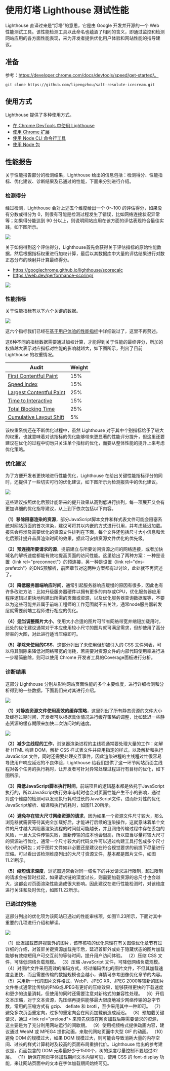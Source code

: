 # 使用灯塔 Lighthouse 测试性能

Lighthouse 直译过来是“灯塔”的意思，它是由 Google 开发并开源的一个 Web 性能测试工具。该性能检测工具以此命名也蕴涵了相同的含义，即通过监控和检测网站应用的各方面性能表现，来为开发者提供优化用户体验和网站性能的指导建议。

## 准备 

参考：https://developer.chrome.com/docs/devtools/speed/get-started/。

```shell
git clone https://github.com/lipengzhou/salt-resolute-icecream.git
```

## 使用方式 

Lighthouse 提供了多种使用方式。

- [在 Chrome DevTools 中使用 Lighthouse](https://github.com/GoogleChrome/lighthouse#using-lighthouse-in-chrome-devtools)
- [使用 Chrome 扩展](https://github.com/GoogleChrome/lighthouse#using-the-chrome-extension)
- [使用 Node CLI 命令行工具](https://github.com/GoogleChrome/lighthouse#using-the-node-cli)
- [使用 Node 包](https://github.com/GoogleChrome/lighthouse#using-the-node-module)

## 性能报告 

关于性能报告部分的检测结果，Lighthouse 给出的信息包括：检测得分、性能指标、优化建议、诊断结果及已通过的性能，下面来分别进行介绍。

### 检测得分 

经过检测，Lighthouse 会对上述五个维度给出一个 0～100 的评估得分，如果没有分数或得分为 0，则很有可能是检测过程发生了错误，比如网络连接状况异常等；如果得分能达到 90 分以上，则说明网站应用在该方面的评估表现符合最佳实践，如下图所示。

![](images/19.png)

关于如何得到这个评估得分，Lighthouse首先会获得关于评估指标的原始性能数据，然后根据指标权重进行加权计算，最后以其数据库中大量的评估结果进行对数正态分布的映射并计算最终得分。

- https://googlechrome.github.io/lighthouse/scorecalc
- https://web.dev/performance-scoring/

![](images/20.png)

### 性能指标

关于性能指标有以下六个关键的数据。

![](images/21.png)

这六个指标我们已经在[基于用户体验的性能指标](https://www.yuque.com/go/doc/44095887)中详细说过了，这里不再赘述。

这6种不同的指标数据需要通过加权计算，才能得到关于性能的最终评分，所加的权值越大表示对应指标对性能的影响就越大，如下图所示，列出了目前 Lighthouse 的权重情况。

| Audit                                                        | Weight |
| ------------------------------------------------------------ | ------ |
| [First Contentful Paint](https://web.dev/first-contentful-paint/) | 15%    |
| [Speed Index](https://web.dev/speed-index/)                  | 15%    |
| [Largest Contentful Paint](https://web.dev/lcp/)             | 25%    |
| [Time to Interactive](https://web.dev/interactive/)          | 15%    |
| [Total Blocking Time](https://web.dev/lighthouse-total-blocking-time/) | 25%    |
| [Cumulative Layout Shift](https://web.dev/cls/)              | 5%     |

该权重系统还在不断优化过程中，虽然 Lighthouse 对于其中个别指标给予了较大的权重，也就意味着对该指标的优化能够带来更显著的性能评分提升，但这里还要建议在优化的过程中切勿只关注单个指标的优化，而要从整体性能的提升上来考虑优化策略。

### 优化建议 

为了方便开发者更快地进行性能优化，Lighthouse 在给出关键性能指标评分的同时，还提供了一些切实可行的优化建议，如下图所示为检测报告中的优化建议。

![](images/22.png)

这些建议按照优化后预计能带来的提升效果从高到低进行排列，每一项展开又会有更加详细的优化指导建议，从上到下依次包括以下内容。

**（1）移除阻塞渲染的资源**，部分JavaScript脚本文件和样式表文件可能会阻塞系统对网站页面的首次渲染，建议可将其以内嵌的方式进行引用，并考虑延迟加载。报告会将涉及需要优化的资源文件排列在下面，每个文件还包括尺寸大小信息和优化后预计提升首屏渲染时间的效果，据此可安排资源文件优化的优先级。

**（2）预连接所要请求的源**，提前建立与所要访问资源之间的网络连接，或者加快域名的解析速度都能有效地提高页面的访问性能。这里给出了两种方案：一种是设置〈link rel="preconnect"〉的预连接，另一种是设置〈link rel="dns-prefetch"〉的DNS预解析，前面章节对这两种方案都有过讨论，此处就不再赘述了。

**（3）降低服务器端响应时间**，通常引起服务器响应缓慢的原因有很多，因此也有许多改进方法：比如升级服务器硬件以拥有更多的内存或CPU，优化服务器应用程序逻辑以更快地构建出所需的页面或资源，以及优化服务器查询数据库等，不要以为这些可能并非属于前端工程师的工作范围就不去关注，通常node服务器转发层就需要前端工程师进行相应的优化。

**（4）适当调整图片大小**，使用大小合适的图片可节省网络带宽并缩短加载用时，此处的优化建议通常对于本应使用较小尺寸的图片就可满足需求，但却使用了高分辨率的大图，对此进行适当压缩即可。

**（5）移除未使用的CSS**，这部分列出了未使用但却被引入的 CSS 文件列表，可以将其删除来降低对网络带宽的消耗，若需要对资源文件的内部代码使用率进行进一步精简删除，则可以使用 Chrome 开发者工具的Coverage面板进行分析。

### 诊断结果 

这部分 Lighthouse 分别从影响网站页面性能的多个主要维度，进行详细检测和分析得到的一些数据，下面我们来对其进行介绍。

![](images/23.png)

**（1）对静态资源文件使用高效的缓存策略**，这里列出了所有静态资源的文件大小及缓存过期时间，开发者可以根据具体情况进行缓存策略的调整，比如延迟一些静态资源的缓存期限来加快二次访问时的速度。

![](images/24.png)

**（2）减少主线程的工作**，浏览器渲染进程的主线程通常要处理大量的工作：如解析 HTML 构建 DOM，解析 CSS 样式表文件并应用指定的样式，以及解析和执行 JavaScript 文件，同时还需要处理交互事件，因此渲染进程的主线程过忙很容易导致用户响应延迟的不良体验，Lighthouse 给我们提供了这一环节网站页面主线程对各个任务的执行耗时，让开发者可针对异常处理过程进行有目标的优化，如下图所示。

**（3）降低JavaScript脚本执行时间**，前端项目的逻辑基本都是依托于JavaScript执行的，所以JavaScript执行效率与耗时也会对页面性能产生不小的影响，通过对这个维度的检测可以发现执行耗时过长的JavaScript文件，进而针对性的优化JavaScript解析、编译和执行的耗时，如图11.20所示。

**（4）避免存在较大尺寸网络资源的请求**，因为如果一个资源文件尺寸较大，那么浏览器就需要等待其完全加载好后，才能进行后续的渲染操作，这就意味着单个文件的尺寸越大其阻塞渲染流程的时间就可能越长，并且网络传输过程中存在丢包的风险，一旦大文件传输失败，重新传输的成本也会很高，所以应当尽量将较大尺寸的资源进行优化，通常一个尺寸较大的代码文件可以通过构建工具打包成多个尺寸较小的代码包；对于图片文件如非必要还是建议在符合视觉要求的前提下尽量进行压缩。可以看出该检测维度列出的大尺寸资源文件，基本都是图片文件，如图11.21所示。

**（5）缩短请求深度**，浏览器通常会对同一域名下的并发请求进行限制，超过限制的请求会被暂时挂起，如果请求链的深度过长，则需要加载资源的总尺寸也会越大，这都会对页面渲染性能造成很大影响。因此建议在进行性能检测时，对该维度进行关注和及时优化，如图11.22所示。

### 已通过的性能 

这部分列出的优化项为该网站已通过的性能审核项，如图11.23所示，下面对其中重要的几项进行介绍和解读。

![](images/25.png)

（1）延迟加载首屏视窗外的图片，该审核项的优化原理在有关图像优化章节有过详细的介绍，对首屏关键资源加载完毕后，延迟首屏外或处于隐藏状态的图片加载能够有效缩短用户可交互前的等待时间，提升用户访问体验。
（2）压缩 CSS 文件，可降低网络负载规模。
（3）压缩 JavaScript 文件，可降低网络负载规模。
（4）对图片文件采用高效的编码方式，经过编码优化的图片文件，不但其加载速度会更快，而且需要传输的数据规模也会越小，详情可参考图像优化章节的内容。
（5）采用新一代的图片文件格式，WebP、JPEG XR、JPEG 2000等较新的图片文件格式通常比传统的PNG或JPEG有更好的压缩效果，能够获得更快的下载速度和更少的流量消耗，但使用的同时还需要注意对新格式的兼容性处理。
（6）开启文本压缩，对于文本资源，先压缩再提供能够最大限度地减少网络传输的总字节数，常用的压缩方式有 gzip、 deflate 和 brotli，至少采用其中一种即可。
（7）避免多次页面重定向，过多的重定向会在网页加载前造成延迟。
（8）预加载关键请求，通过 \<link rel="preload"> 来预先获取在网页加载后期需要请求的资源，这主要是为了充分利用网站运行的间歇期。
（9）使用视频格式提供动画内容，建议通过 WebM 或 MPEG4 提供动画，来取代网站页面中大型 GIF 的动画。
（10）避免 DOM 的规模过大，如果 DOM 规模过大，则可能会导致消耗大量的内存空间、过长的样式计算耗时及较高的页面布局重排代价。Lighthouse 给出的参考建议是，页面包含的 DOM 元素最好少于1500个，树的深度尽量控制不要超过32层。
（11）确保在网页字体加载期间文本内容可见，使用 CSS 的 font-display 功能，来让网站页面中的文本在字体加载期间始终可见。